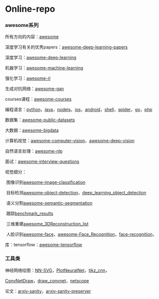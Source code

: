 # Online-repo
### awesome系列

所有方向的内容：[awesome](https://github.com/sindresorhus/awesome)

深度学习有关的优秀papers：[awesome-deep-learning-papers](https://github.com/terryum/awesome-deep-learning-papers)

深度学习：[awesome-deep-learning](https://github.com/ChristosChristofidis/awesome-deep-learning)

机器学习：[awesome-machine-learning](https://github.com/josephmisiti/awesome-machine-learning)

强化学习：[awesome-rl](https://github.com/aikorea/awesome-rl)

生成对抗网络：[awesome-gan](https://github.com/nightrome/really-awesome-gan)

courses课程：[awesome-courses](https://github.com/prakhar1989/awesome-courses)

编程语言：[python](https://github.com/vinta/awesome-python)，[java](https://github.com/akullpp/awesome-java)，[nodejs](https://github.com/sindresorhus/awesome-nodejs)，[ios](https://github.com/vsouza/awesome-ios)，[android](https://github.com/snowdream/awesome-android)，[shell](https://github.com/alebcay/awesome-shell)，[spider](https://github.com/facert/awesome-spider)，[go](https://github.com/avelino/awesome-go)，[php](https://github.com/ziadoz/awesome-php)

数据集：[awesome-public-datasets](https://github.com/awesomedata/awesome-public-datasets)

大数据：[awesome-bigdata](https://github.com/onurakpolat/awesome-bigdata)

计算机视觉：[awesome-computer-vision](https://github.com/jbhuang0604/awesome-computer-vision)，[awesome-deep-vision](https://github.com/kjw0612/awesome-deep-vision)

自然语言处理：[awesome-nlp](https://github.com/keon/awesome-nlp)

面试：[awesome-interview-questions](https://github.com/MaximAbramchuck/awesome-interview-questions)

视觉细分：

​	图像识别[awesome-image-classification](https://github.com/weiaicunzai/awesome-image-classification)

​	目标检测[awesome-object-detection](https://github.com/amusi/awesome-object-detection)，[deep_learning_object_detection](https://github.com/hoya012/deep_learning_object_detection)

​	语义分割[awesome-semantic-segmentation](https://github.com/mrgloom/awesome-semantic-segmentation)

​	跟踪[benchmark_results](https://github.com/foolwood/benchmark_results)

​	三维重建[awesome_3DReconstruction_list](https://github.com/openMVG/awesome_3DReconstruction_list)

​	人脸识别[awesome-face](https://github.com/polarisZhao/awesome-face)，[awesome-Face_Recognition](https://github.com/ChanChiChoi/awesome-Face_Recognition)，[face-recognition](https://github.com/ageitgey/face_recognition)，

库：tensorflow：[awesome-tensorflow](https://github.com/jtoy/awesome-tensorflow)

### 工具类

神经网络绘图：[NN-SVG](https://github.com/zfrenchee)，[PlotNeuralNet](https://github.com/HarisIqbal88/PlotNeuralNet)，[tikz_cnn](https://github.com/jettan/tikz_cnn)，

[ConvNetDraw](https://cbovar.github.io/ConvNetDraw/)，[draw_convnet](https://github.com/gwding/draw_convnet)，[netscope](https://github.com/ethereon/netscope)

论文：[arxiv-sanity](http://www.arxiv-sanity.com/)，[arxiv-sanity-preserver](https://github.com/karpathy/arxiv-sanity-preserver)
